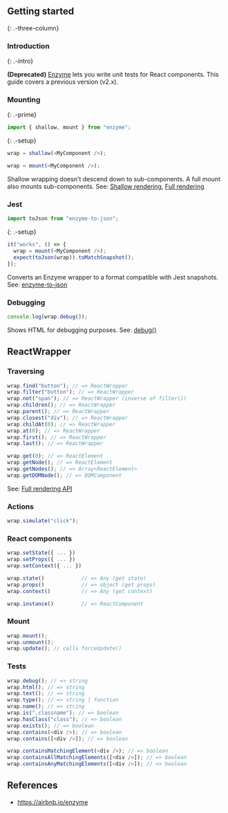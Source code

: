 ## Getting started

{: .-three-column}

### Introduction

{: .-intro}

**(Deprecated)** [Enzyme](http://airbnb.io/enzyme) lets you write unit tests for React components. This guide covers a previous version (v2.x).

### Mounting

{: .-prime}

```js
import { shallow, mount } from "enzyme";
```

{: .-setup}

```js
wrap = shallow(<MyComponent />);
```

```js
wrap = mount(<MyComponent />);
```

Shallow wrapping doesn't descend down to sub-components.
A full mount also mounts sub-components.
See: [Shallow rendering](http://airbnb.io/enzyme/docs/api/shallow.html),
[Full rendering](http://airbnb.io/enzyme/docs/api/mount.html)

### Jest

```js
import toJson from "enzyme-to-json";
```

{: .-setup}

```js
it("works", () => {
  wrap = mount(<MyComponent />);
  expect(toJson(wrap)).toMatchSnapshot();
});
```

Converts an Enzyme wrapper to a format compatible with Jest snapshots. See: [enzyme-to-json](https://www.npmjs.com/package/enzyme-to-json)

### Debugging

```js
console.log(wrap.debug());
```

Shows HTML for debugging purposes. See: [debug()](http://airbnb.io/enzyme/docs/api/ReactWrapper/debug.html)

## ReactWrapper

### Traversing

```js
wrap.find("button"); // => ReactWrapper
wrap.filter("button"); // => ReactWrapper
wrap.not("span"); // => ReactWrapper (inverse of filter())
wrap.children(); // => ReactWrapper
wrap.parent(); // => ReactWrapper
wrap.closest("div"); // => ReactWrapper
wrap.childAt(0); // => ReactWrapper
wrap.at(0); // => ReactWrapper
wrap.first(); // => ReactWrapper
wrap.last(); // => ReactWrapper
```

```js
wrap.get(0); // => ReactElement
wrap.getNode(); // => ReactElement
wrap.getNodes(); // => Array<ReactElement>
wrap.getDOMNode(); // => DOMComponent
```

See: [Full rendering API](http://airbnb.io/enzyme/docs/api/mount.html)

### Actions

```js
wrap.simulate("click");
```

### React components

```js
wrap.setState({ ... })
wrap.setProps({ ... })
wrap.setContext({ ... })

wrap.state()            // => Any (get state)
wrap.props()            // => object (get props)
wrap.context()          // => Any (get context)

wrap.instance()         // => ReactComponent
```

### Mount

```js
wrap.mount();
wrap.unmount();
wrap.update(); // calls forceUpdate()
```

### Tests

```js
wrap.debug(); // => string
wrap.html(); // => string
wrap.text(); // => string
wrap.type(); // => string | function
wrap.name(); // => string
wrap.is(".classname"); // => boolean
wrap.hasClass("class"); // => boolean
wrap.exists(); // => boolean
wrap.contains(<div />); // => boolean
wrap.contains([<div />]); // => boolean

wrap.containsMatchingElement(<div />); // => boolean
wrap.containsAllMatchingElements([<div />]); // => boolean
wrap.containsAnyMatchingElements([<div />]); // => boolean
```

## References

- <https://airbnb.io/enzyme>
